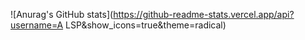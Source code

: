 ![Anurag's GitHub stats](https://github-readme-stats.vercel.app/api?username=A LSP&show_icons=true&theme=radical)
